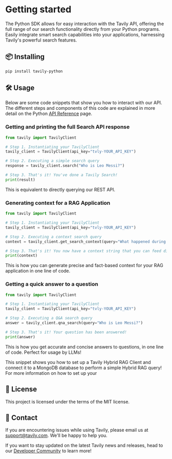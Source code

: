 # Getting started
The Python SDK allows for easy interaction with the Tavily API, offering the full range of our search functionality directly from your Python programs. Easily integrate smart search capabilities into your applications, harnessing Tavily's powerful search features.

## 📦 Installing

```bash
pip install tavily-python
```

## 🛠️ Usage
Below are some code snippets that show you how to interact with our API. The different steps and components of this code are explained in more detail on the Python [API Reference](/docs/python-sdk/api-reference) page.

### Getting and printing the full Search API response

```python
from tavily import TavilyClient

# Step 1. Instantiating your TavilyClient
tavily_client = TavilyClient(api_key="tvly-YOUR_API_KEY")

# Step 2. Executing a simple search query
response = tavily_client.search("Who is Leo Messi?")

# Step 3. That's it! You've done a Tavily Search!
print(result)
```
This is equivalent to directly querying our REST API.

### Generating context for a RAG Application

```python
from tavily import TavilyClient

# Step 1. Instantiating your TavilyClient
tavily_client = TavilyClient(api_key="tvly-YOUR_API_KEY")

# Step 2. Executing a context search query
context = tavily_client.get_search_context(query="What happened during the Burning Man floods?")

# Step 3. That's it! You now have a context string that you can feed directly into your RAG Application
print(context)
```
This is how you can generate precise and fact-based context for your RAG application in one line of code.

### Getting a quick answer to a question

```python
from tavily import TavilyClient

# Step 1. Instantiating your TavilyClient
tavily_client = TavilyClient(api_key="tvly-YOUR_API_KEY")

# Step 2. Executing a Q&A search query
answer = tavily_client.qna_search(query="Who is Leo Messi?")

# Step 3. That's it! Your question has been answered!
print(answer)
```
This is how you get accurate and concise answers to questions, in one line of code. Perfect for usage by LLMs!

This snippet shows you how to set up a Tavily Hybrid RAG Client and connect it to a MongoDB database to perform a simple Hybrid RAG query! For more information on how to set up your

## 📝 License

This project is licensed under the terms of the MIT license.

## 💌 Contact

If you are encountering issues while using Tavily, please email us at support@tavily.com. We'll be happy to help you.

If you want to stay updated on the latest Tavily news and releases, head to our [Developer Community](https://community.tavily.com) to learn more!